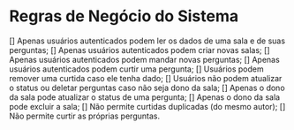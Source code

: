 # Regras de Negócio do Sistema

[] Apenas usuários autenticados podem ler os dados de uma sala e de suas perguntas;
[] Apenas usuários autenticados podem criar novas salas;
[] Apenas usuários autenticados podem mandar novas perguntas;
[] Apenas usuários autenticados podem curtir uma pergunta;
[] Usuários podem remover uma curtida caso ele tenha dado;
[] Usuários não podem atualizar o status ou deletar perguntas caso não seja dono da sala;
[] Apenas o dono da sala pode atualizar o status de uma pergunta;
[] Apenas o dono da sala pode excluir a sala;
[] Não permite curtidas duplicadas (do mesmo autor);
[] Não permite curtir as próprias perguntas.